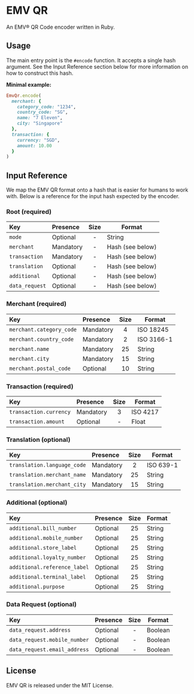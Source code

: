 # EMV QR

An EMV® QR Code encoder written in Ruby.

## Usage

The main entry point is the `#encode` function. It accepts a single hash
argument. See the Input Reference section below for more information on
how to construct this hash.

**Minimal example:**

```ruby
EmvQr.encode(
  merchant: {
    category_code: "1234",
    country_code: "SG",
    name: "7 Eleven",
    city: "Singapore"
  },
  transaction: {
    currency: "SGD",
    amount: 10.00
  }
)
```

## Input Reference

We map the EMV QR format onto a hash that is easier for humans to work
with. Below is a reference for the input hash expected by the encoder.

### Root (required)

| Key                      | Presence  | Size | Format           |
| :---                     | :---      | :--: | ---              |
| `mode`                   | Optional  | -    | String           |
| `merchant`               | Mandatory | -    | Hash (see below) |
| `transaction`            | Mandatory | -    | Hash (see below) |
| `translation`            | Optional  | -    | Hash (see below) |
| `additional`             | Optional  | -    | Hash (see below) |
| `data_request`           | Optional  | -    | Hash (see below) |

### Merchant (required)

| Key                      | Presence  | Size | Format     |
| :---                     | :---      | :--: | ---        |
| `merchant.category_code` | Mandatory | 4    | ISO 18245  |
| `merchant.country_code`  | Mandatory | 2    | ISO 3166-1 |
| `merchant.name`          | Mandatory | 25   | String     |
| `merchant.city`          | Mandatory | 15   | String     |
| `merchant.postal_code`   | Optional  | 10   | String     |

### Transaction (required)

| Key                    | Presence  | Size | Format   |
| :---                   | :---      | :--: | ---      |
| `transaction.currency` | Mandatory | 3    | ISO 4217 |
| `transaction.amount`   | Optional  | -    | Float    |

### Translation (optional)

| Key                         | Presence  | Size | Format    |
| :---                        | :---      | :--: | ---       |
| `translation.language_code` | Mandatory | 2    | ISO 639-1 |
| `translation.merchant_name` | Mandatory | 25   | String    |
| `translation.merchant_city` | Mandatory | 15   | String    |

### Additional (optional)

| Key                          | Presence  | Size | Format    |
| :---                         | :---      | :--: | ---       |
| `additional.bill_number`     | Optional  | 25   | String    |
| `additional.mobile_number`   | Optional  | 25   | String    |
| `additional.store_label`     | Optional  | 25   | String    |
| `additional.loyalty_number`  | Optional  | 25   | String    |
| `additional.reference_label` | Optional  | 25   | String    |
| `additional.terminal_label`  | Optional  | 25   | String    |
| `additional.purpose`         | Optional  | 25   | String    |

### Data Request (optional)

| Key                          | Presence  | Size | Format    |
| :---                         | :---      | :--: | ---       |
| `data_request.address`       | Optional  | -    | Boolean   |
| `data_request.mobile_number` | Optional  | -    | Boolean    |
| `data_request.email_address` | Optional  | -    | Boolean    |

## License

EMV QR is released under the MIT License.
